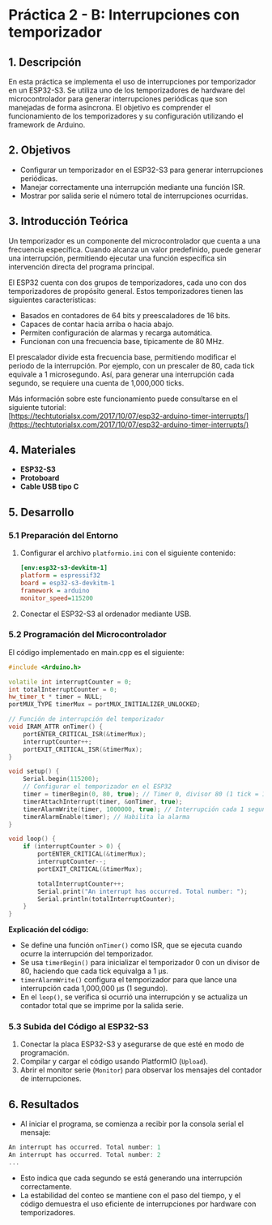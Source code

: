 # Práctica 2 - B: Interrupciones con temporizador

## 1. Descripción
En esta práctica se implementa el uso de interrupciones por temporizador en un ESP32-S3. Se utiliza uno de los temporizadores de hardware del microcontrolador para generar interrupciones periódicas que son manejadas de forma asíncrona. El objetivo es comprender el funcionamiento de los temporizadores y su configuración utilizando el framework de Arduino.

## 2. Objetivos
- Configurar un temporizador en el ESP32-S3 para generar interrupciones periódicas.
- Manejar correctamente una interrupción mediante una función ISR.
- Mostrar por salida serie el número total de interrupciones ocurridas.

## 3. Introducción Teórica
Un temporizador es un componente del microcontrolador que cuenta a una frecuencia específica. Cuando alcanza un valor predefinido, puede generar una interrupción, permitiendo ejecutar una función específica sin intervención directa del programa principal.

El ESP32 cuenta con dos grupos de temporizadores, cada uno con dos temporizadores de propósito general. Estos temporizadores tienen las siguientes características:

- Basados en contadores de 64 bits y preescaladores de 16 bits.
- Capaces de contar hacia arriba o hacia abajo.
- Permiten configuración de alarmas y recarga automática.
- Funcionan con una frecuencia base, típicamente de 80 MHz.

El prescalador divide esta frecuencia base, permitiendo modificar el periodo de la interrupción. Por ejemplo, con un prescaler de 80, cada tick equivale a 1 microsegundo. Así, para generar una interrupción cada segundo, se requiere una cuenta de 1,000,000 ticks.

Más información sobre este funcionamiento puede consultarse en el siguiente tutorial:  
[https://techtutorialsx.com/2017/10/07/esp32-arduino-timer-interrupts/](https://techtutorialsx.com/2017/10/07/esp32-arduino-timer-interrupts/)

## 4. Materiales
- **ESP32-S3**
- **Protoboard**
- **Cable USB tipo C**

## 5. Desarrollo
### 5.1 Preparación del Entorno
1. Configurar el archivo `platformio.ini` con el siguiente contenido:
   ```ini
   [env:esp32-s3-devkitm-1]
   platform = espressif32
   board = esp32-s3-devkitm-1
   framework = arduino
   monitor_speed=115200
2. Conectar el ESP32-S3 al ordenador mediante USB.
### 5.2 Programación del Microcontrolador
El código implementado en main.cpp es el siguiente:
```cpp
#include <Arduino.h>

volatile int interruptCounter = 0;
int totalInterruptCounter = 0;
hw_timer_t * timer = NULL;
portMUX_TYPE timerMux = portMUX_INITIALIZER_UNLOCKED;

// Función de interrupción del temporizador
void IRAM_ATTR onTimer() {
    portENTER_CRITICAL_ISR(&timerMux);
    interruptCounter++;
    portEXIT_CRITICAL_ISR(&timerMux);
}

void setup() {
    Serial.begin(115200);
    // Configurar el temporizador en el ESP32
    timer = timerBegin(0, 80, true); // Timer 0, divisor 80 (1 tick = 1µs)
    timerAttachInterrupt(timer, &onTimer, true);
    timerAlarmWrite(timer, 1000000, true); // Interrupción cada 1 segundo
    timerAlarmEnable(timer); // Habilita la alarma
}

void loop() {
    if (interruptCounter > 0) {
        portENTER_CRITICAL(&timerMux);
        interruptCounter--;
        portEXIT_CRITICAL(&timerMux);

        totalInterruptCounter++;
        Serial.print("An interrupt has occurred. Total number: ");
        Serial.println(totalInterruptCounter);
    }
}
```
**Explicación del código:**
- Se define una función `onTimer()` como ISR, que se ejecuta cuando ocurre la interrupción del temporizador.
- Se usa `timerBegin()` para inicializar el temporizador 0 con un divisor de 80, haciendo que cada tick equivalga a 1 µs.
- `timerAlarmWrite()` configura el temporizador para que lance una interrupción cada 1,000,000 µs (1 segundo).
- En el `loop()`, se verifica si ocurrió una interrupción y se actualiza un contador total que se imprime por la salida serie.
### 5.3 Subida del Código al ESP32-S3
1. Conectar la placa ESP32-S3 y asegurarse de que esté en modo de programación.
2. Compilar y cargar el código usando PlatformIO (`Upload`).
3. Abrir el monitor serie (`Monitor`) para observar los mensajes del contador de interrupciones.


## 6. Resultados
- Al iniciar el programa, se comienza a recibir por la consola serial el mensaje:
```cpp
An interrupt has occurred. Total number: 1
An interrupt has occurred. Total number: 2
...
```
- Esto indica que cada segundo se está generando una interrupción correctamente.
- La estabilidad del conteo se mantiene con el paso del tiempo, y el código demuestra el uso eficiente de interrupciones por hardware con temporizadores.
